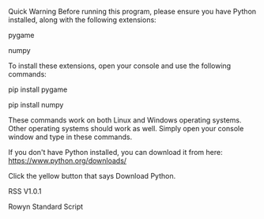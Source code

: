 Quick Warning
Before running this program, please ensure you have Python installed, along with the following extensions:

pygame

numpy

To install these extensions, open your console and use the following commands:


pip install pygame

pip install numpy

These commands work on both Linux and Windows operating systems. Other operating systems should work as well. Simply open your console window and type in these commands.

If you don't have Python installed, you can download it from here: https://www.python.org/downloads/

Click the yellow button that says Download Python.




RSS V1.0.1

Rowyn Standard Script
